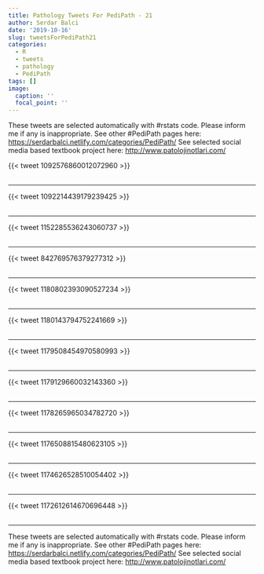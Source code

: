 ```yaml
---
title: Pathology Tweets For PediPath - 21
author: Serdar Balci
date: '2019-10-16'
slug: tweetsForPediPath21
categories:
  - R
  - tweets
  - pathology
  - PediPath
tags: []
image:
  caption: ''
  focal_point: ''
---
```



These tweets are selected automatically with #rstats code. Please inform me if any is inappropriate.
See other #PediPath pages here: https://serdarbalci.netlify.com/categories/PediPath/ 
See selected social media based textbook project here: http://www.patolojinotlari.com/

{{< tweet 1092576860012072960 >}}
<br>
<br>
<hr>
{{< tweet 1092214439179239425 >}}
<br>
<br>
<hr>
{{< tweet 1152285536243060737 >}}
<br>
<br>
<hr>
{{< tweet 842769576379277312 >}}
<br>
<br>
<hr>
{{< tweet 1180802393090527234 >}}
<br>
<br>
<hr>
{{< tweet 1180143794752241669 >}}
<br>
<br>
<hr>
{{< tweet 1179508454970580993 >}}
<br>
<br>
<hr>
{{< tweet 1179129660032143360 >}}
<br>
<br>
<hr>
{{< tweet 1178265965034782720 >}}
<br>
<br>
<hr>
{{< tweet 1176508815480623105 >}}
<br>
<br>
<hr>
{{< tweet 1174626528510054402 >}}
<br>
<br>
<hr>
{{< tweet 1172612614670696448 >}}
<br>
<br>
<hr>


These tweets are selected automatically with #rstats code. Please inform me if any is inappropriate.
See other #PediPath pages here: https://serdarbalci.netlify.com/categories/PediPath/ 
See selected social media based textbook project here: http://www.patolojinotlari.com/
